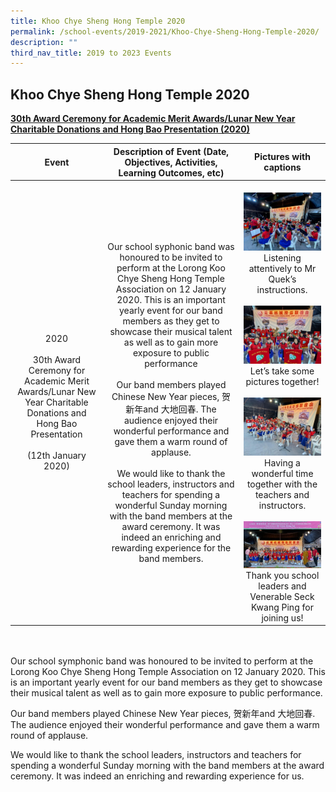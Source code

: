 ```yaml
---
title: Khoo Chye Sheng Hong Temple 2020
permalink: /school-events/2019-2021/Khoo-Chye-Sheng-Hong-Temple-2020/
description: ""
third_nav_title: 2019 to 2023 Events
---
```

## Khoo Chye Sheng Hong Temple 2020

**<u>30th Award Ceremony for Academic Merit Awards/Lunar New Year Charitable Donations and Hong Bao Presentation (2020)</u>**


|                                                                         Event                                                                        |                                                                                                                                                                                                                                                                                                                     Description of Event (Date, Objectives, Activities, Learning Outcomes, etc)                                                                                                                                                                                                                                                                                                                    |                                                                                                                                             Pictures with captions                                                                                                                                            |
|:----------------------------------------------------------------------------------------------------------------------------------------------------:|:------------------------------------------------------------------------------------------------------------------------------------------------------------------------------------------------------------------------------------------------------------------------------------------------------------------------------------------------------------------------------------------------------------------------------------------------------------------------------------------------------------------------------------------------------------------------------------------------------------------------------------------------------------------------------------------------------------------:|:-------------------------------------------------------------------------------------------------------------------------------------------------------------------------------------------------------------------------------------------------------------------------------------------------------------:|
| 2020<br><br>30th Award Ceremony for Academic Merit Awards/Lunar New Year Charitable Donations and Hong Bao Presentation<br> <br>(12th January  2020) | Our school syphonic band was honoured to be invited to perform at the Lorong Koo Chye Sheng Hong Temple Association on 12 January 2020. This is an important yearly event for our band members as they get to showcase their musical talent as well as to gain more exposure to public performance<br><br>Our band members played Chinese New Year pieces, 贺新年and 大地回春. The audience enjoyed their wonderful performance and gave them a warm round of applause.<br> <br>We would like to thank the school leaders, instructors and teachers for spending a wonderful Sunday morning with the band members at the award ceremony. It was indeed an enriching and rewarding experience for the band members. | <br>![](/images/take-1.jpeg)<br>Listening attentively to Mr Quek’s instructions.<br><br>![](/images/take-pic.jpeg)<br>Let’s take some pictures together!<br><br>![](/images/take-2.jpeg)<br>Having a wonderful time together with the teachers and instructors.<br><br>![](/images/take-4-768x464.jpeg)<br>Thank you school leaders and Venerable Seck Kwang Ping for joining us!<br>                               |

<br>
<br>
Our school symphonic band was honoured to be invited to perform at the Lorong Koo Chye Sheng Hong Temple Association on 12 January 2020. This is an important yearly event for our band members as they get to showcase their musical talent as well as to gain more exposure to public performance.

Our band members played Chinese New Year pieces, 贺新年and 大地回春. The audience enjoyed their wonderful performance and gave them a warm round of applause.

We would like to thank the school leaders, instructors and teachers for spending a wonderful Sunday morning with the band members at the award ceremony. It was indeed an enriching and rewarding experience for us.